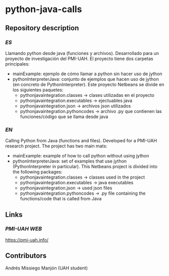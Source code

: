 # **python-java-calls**

## Repository description
### *ES*
Llamando python desde java (funciones y archivos). 
Desarrollado para un proyecto de investigación del PMI-UAH.
El proyecto tiene dos carpetas principales:
- mainExample: ejemplo de cómo llamar a python sin hacer uso de jython
- pythonInterpreterJava: conjunto de ejemplos que hacen uso de jython (en concreto de PythonInterpreter). Este proyecto Netbeans se divide en los siguientes paquetes:
  - pythonjavaintegration.classes -> clases utilizadas en el proyecto
  - pythonjavaintegration.executables -> ejectuables java
  - pythonjavaintegration.json -> archivos json utilizados
  - pythonjavaintegration.pythoncodes -> archivo .py que contienen las funciones/código que se llama desde java
### *EN*
Calling Python from Java (functions and files).
Developed for a PMI-UAH research project.
The project has two main mats:
- mainExample: example of how to call python without using jython
- pythonInterpreterJava: set of examples that use jython (PythonInterpreter in particular). This Netbeans project is divided into the following packages:
  - pythonjavaintegration.classes -> classes used in the project
  - pythonjavaintegration.executables -> java executables
  - pythonjavaintegration.json -> used json files
  - pythonjavaintegration.pythoncodes -> .py file containing the functions/code that is called from Java

## Links
### *PMI-UAH WEB*
https://pmi-uah.info/

## Contributors
Andrés Missiego Manjón (UAH student)
